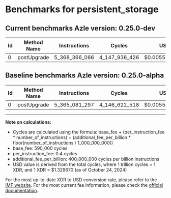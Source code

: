 # Benchmarks for persistent_storage

## Current benchmarks Azle version: 0.25.0-dev

| Id  | Method Name | Instructions  | Cycles        | USD           | USD/Million Calls | Change                              |
| --- | ----------- | ------------- | ------------- | ------------- | ----------------- | ----------------------------------- |
| 0   | postUpgrade | 5_368_366_066 | 4_147_936_426 | $0.0055153866 | $5_515.38         | <font color="red">+3_284_769</font> |

## Baseline benchmarks Azle version: 0.25.0-alpha

| Id  | Method Name | Instructions  | Cycles        | USD           | USD/Million Calls |
| --- | ----------- | ------------- | ------------- | ------------- | ----------------- |
| 0   | postUpgrade | 5_365_081_297 | 4_146_622_518 | $0.0055136396 | $5_513.63         |

---

**Note on calculations:**

- Cycles are calculated using the formula: base_fee + (per_instruction_fee \* number_of_instructions) + (additional_fee_per_billion \* floor(number_of_instructions / 1_000_000_000))
- base_fee: 590_000 cycles
- per_instruction_fee: 0.4 cycles
- additional_fee_per_billion: 400_000_000 cycles per billion instructions
- USD value is derived from the total cycles, where 1 trillion cycles = 1 XDR, and 1 XDR = $1.329670 (as of October 24, 2024)

For the most up-to-date XDR to USD conversion rate, please refer to the [IMF website](https://www.imf.org/external/np/fin/data/rms_sdrv.aspx).
For the most current fee information, please check the [official documentation](https://internetcomputer.org/docs/current/developer-docs/gas-cost#execution).
